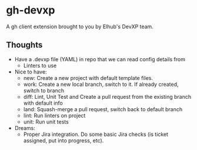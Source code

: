 # gh-devxp

A gh client extension brought to you by Elhub's DevXP team.

## Thoughts

* Have a .devxp file (YAML) in repo that we can read config details from
  * Linters to use
* Nice to have:
  * new:  Create a new project with default template files.
  * work: Create a new local branch, switch to it. If already created, switch to branch
  * diff: Lint, Unit Test and Create a pull request from the existing branch with default info
  * land: Squash-merge a pull request, switch back to default branch
  * lint: Run linters on project
  * unit: Run unit tests
* Dreams:
  * Proper Jira integration. Do some basic Jira checks (is ticket assigned, put into progress, etc).

